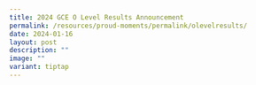 ```yaml
---
title: 2024 GCE O Level Results Announcement
permalink: /resources/proud-moments/permalink/olevelresults/
date: 2024-01-16
layout: post
description: ""
image: ""
variant: tiptap
---
```

